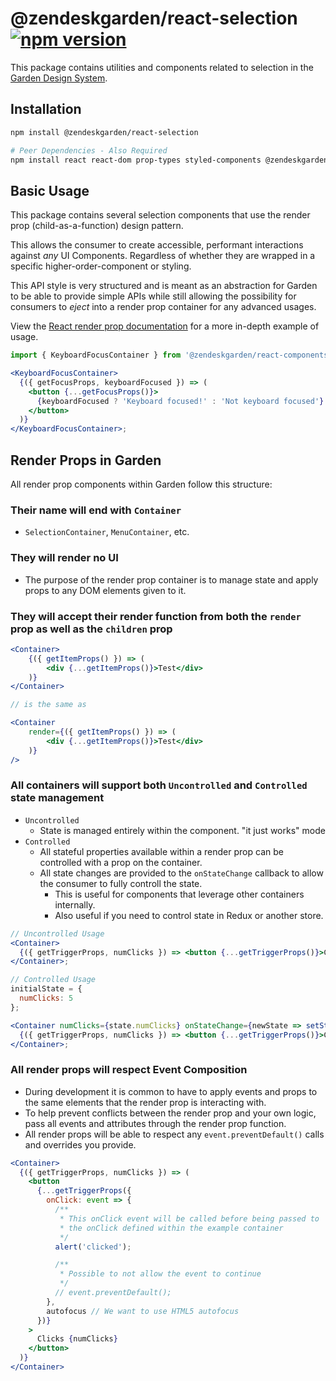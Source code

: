 # @zendeskgarden/react-selection [![npm version](https://img.shields.io/npm/v/@zendeskgarden/react-selection.svg?style=flat-square)](https://www.npmjs.com/package/@zendeskgarden/react-selection)

This package contains utilities and components related to
selection in the [Garden Design System](https://zendeskgarden.github.io/).

## Installation

```bash
npm install @zendeskgarden/react-selection

# Peer Dependencies - Also Required
npm install react react-dom prop-types styled-components @zendeskgarden/react-theming
```

## Basic Usage

This package contains several selection components that use the
render prop (child-as-a-function) design pattern.

This allows the consumer to create accessible, performant interactions
against _any_ UI Components. Regardless of whether they are wrapped
in a specific higher-order-component or styling.

This API style is very structured and is meant as an abstraction
for Garden to be able to provide simple APIs while still allowing
the possibility for consumers to _eject_ into a render prop container
for any advanced usages.

View the [React render prop documentation](https://reactjs.org/docs/render-props.html)
for a more in-depth example of usage.

```jsx static
import { KeyboardFocusContainer } from '@zendeskgarden/react-components';

<KeyboardFocusContainer>
  {({ getFocusProps, keyboardFocused }) => (
    <button {...getFocusProps()}>
      {keyboardFocused ? 'Keyboard focused!' : 'Not keyboard focused'}
    </button>
  )}
</KeyboardFocusContainer>;
```

## Render Props in Garden

All render prop components within Garden follow this structure:

### Their name will end with `Container`

- `SelectionContainer`, `MenuContainer`, etc.

### They will render no UI

- The purpose of the render prop container is
  to manage state and apply props to any DOM elements given to it.

<!-- markdownlint-disable -->

### They will accept their render function from both the `render` prop as well as the `children` prop

<!-- markdownlint-enable -->

```jsx static
<Container>
    {({ getItemProps() }) => (
        <div {...getItemProps()}>Test</div>
    )}
</Container>

// is the same as

<Container
    render={({ getItemProps() }) => (
        <div {...getItemProps()}>Test</div>
    )}
/>
```

### All containers will support both `Uncontrolled` and `Controlled` state management

- `Uncontrolled`
  - State is managed entirely within the component. "it just works" mode
- `Controlled`
  - All stateful properties available within a render prop
    can be controlled with a prop on the container.
  - All state changes are provided to the `onStateChange`
    callback to allow the consumer to fully controll the state.
    - This is useful for components that leverage other containers internally.
    - Also useful if you need to control state in Redux or another store.

```jsx static
// Uncontrolled Usage
<Container>
  {({ getTriggerProps, numClicks }) => <button {...getTriggerProps()}>Clicks {numClicks}</button>}
</Container>;

// Controlled Usage
initialState = {
  numClicks: 5
};

<Container numClicks={state.numClicks} onStateChange={newState => setState(newState)}>
  {({ getTriggerProps, numClicks }) => <button {...getTriggerProps()}>Clicks {numClicks}</button>}
</Container>;
```

### All render props will respect Event Composition

- During development it is common to have to apply events and props to the same
  elements that the render prop is interacting with.
- To help prevent conflicts between the render prop and your own logic, pass
  all events and attributes through the render prop function.
- All render props will be able to respect any `event.preventDefault()` calls
  and overrides you provide.

```jsx static
<Container>
  {({ getTriggerProps, numClicks }) => (
    <button
      {...getTriggerProps({
        onClick: event => {
          /**
           * This onClick event will be called before being passed to
           * the onClick defined within the example container
           */
          alert('clicked');

          /**
           * Possible to not allow the event to continue
           */
          // event.preventDefault();
        },
        autofocus // We want to use HTML5 autofocus
      })}
    >
      Clicks {numClicks}
    </button>
  )}
</Container>
```
